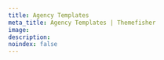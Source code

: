 ```yaml
---
title: Agency Templates
meta_title: Agency Templates | Themefisher
image:
description:
noindex: false
---
```

